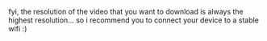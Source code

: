 fyi, the resolution of the video that you want to download is always the highest resolution... so i recommend you to connect your device to a stable wifi :)
